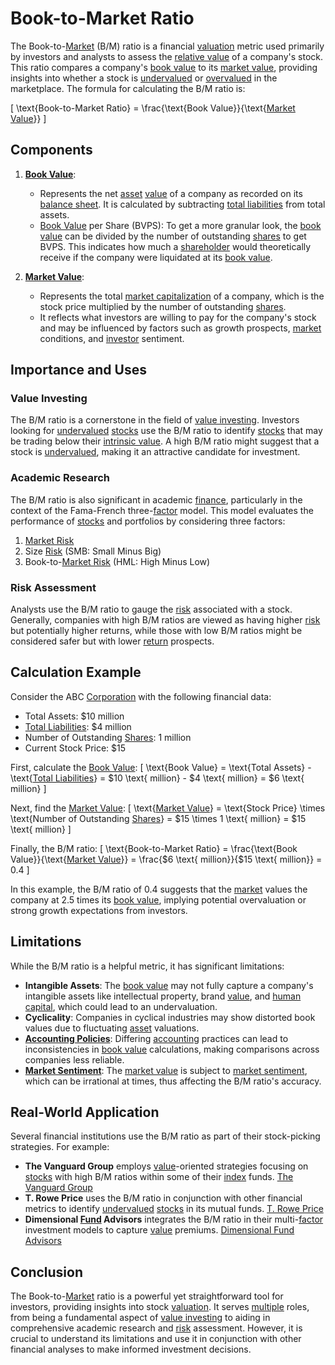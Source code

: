 # Book-to-Market Ratio

The Book-to-[Market](../m/market.md) (B/M) ratio is a financial [valuation](../v/valuation.md) metric used primarily by investors and analysts to assess the [relative value](../r/relative_value.md) of a company's stock. This ratio compares a company's [book value](../b/book_value.md) to its [market value](../m/market_value.md), providing insights into whether a stock is [undervalued](../u/undervalued.md) or [overvalued](../o/overvalued.md) in the marketplace. The formula for calculating the B/M ratio is:

\[ \text{Book-to-Market Ratio} = \frac{\text{Book Value}}{\text{[Market Value](../m/market_value.md)}} \]

## Components

1. **[Book Value](../b/book_value.md)**: 
    - Represents the net [asset](../a/asset.md) [value](../v/value.md) of a company as recorded on its [balance sheet](../b/balance_sheet.md). It is calculated by subtracting [total liabilities](../t/total_liabilities.md) from total assets.
    - [Book Value](../b/book_value.md) per Share (BVPS): To get a more granular look, the [book value](../b/book_value.md) can be divided by the number of outstanding [shares](../s/shares.md) to get BVPS. This indicates how much a [shareholder](../s/shareholder.md) would theoretically receive if the company were liquidated at its [book value](../b/book_value.md).

2. **[Market Value](../m/market_value.md)**:
    - Represents the total [market capitalization](../m/market_capitalization.md) of a company, which is the stock price multiplied by the number of outstanding [shares](../s/shares.md).
    - It reflects what investors are willing to pay for the company's stock and may be influenced by factors such as growth prospects, [market](../m/market.md) conditions, and [investor](../i/investor.md) sentiment.

## Importance and Uses

### Value Investing
The B/M ratio is a cornerstone in the field of [value investing](../v/value_investing.md). Investors looking for [undervalued](../u/undervalued.md) [stocks](../s/stock.md) use the B/M ratio to identify [stocks](../s/stock.md) that may be trading below their [intrinsic value](../i/intrinsic_value.md). A high B/M ratio might suggest that a stock is [undervalued](../u/undervalued.md), making it an attractive candidate for investment.

### Academic Research
The B/M ratio is also significant in academic [finance](../f/finance.md), particularly in the context of the Fama-French three-[factor](../f/factor.md) model. This model evaluates the performance of [stocks](../s/stock.md) and portfolios by considering three factors:
1. [Market Risk](../m/market_risk.md)
2. Size [Risk](../r/risk.md) (SMB: Small Minus Big)
3. Book-to-[Market Risk](../m/market_risk.md) (HML: High Minus Low)

### Risk Assessment
Analysts use the B/M ratio to gauge the [risk](../r/risk.md) associated with a stock. Generally, companies with high B/M ratios are viewed as having higher [risk](../r/risk.md) but potentially higher returns, while those with low B/M ratios might be considered safer but with lower [return](../r/return.md) prospects.

## Calculation Example

Consider the ABC [Corporation](../c/corporation.md) with the following financial data:
- Total Assets: $10 million
- [Total Liabilities](../t/total_liabilities.md): $4 million
- Number of Outstanding [Shares](../s/shares.md): 1 million
- Current Stock Price: $15

First, calculate the [Book Value](../b/book_value.md):
\[ \text{Book Value} = \text{Total Assets} - \text{[Total Liabilities](../t/total_liabilities.md)} = \$10 \text{ million} - \$4 \text{ million} = \$6 \text{ million} \]

Next, find the [Market Value](../m/market_value.md):
\[ \text{[Market Value](../m/market_value.md)} = \text{Stock Price} \times \text{Number of Outstanding [Shares](../s/shares.md)} = \$15 \times 1 \text{ million} = \$15 \text{ million} \]

Finally, the B/M ratio:
\[ \text{Book-to-Market Ratio} = \frac{\text{Book Value}}{\text{[Market Value](../m/market_value.md)}} = \frac{\$6 \text{ million}}{\$15 \text{ million}} = 0.4 \]

In this example, the B/M ratio of 0.4 suggests that the [market](../m/market.md) values the company at 2.5 times its [book value](../b/book_value.md), implying potential overvaluation or strong growth expectations from investors.

## Limitations

While the B/M ratio is a helpful metric, it has significant limitations:
- **Intangible Assets**: The [book value](../b/book_value.md) may not fully capture a company's intangible assets like intellectual property, brand [value](../v/value.md), and [human capital](../h/human_capital.md), which could lead to an undervaluation.
- **Cyclicality**: Companies in cyclical industries may show distorted book values due to fluctuating [asset](../a/asset.md) valuations.
- **[Accounting Policies](../a/accounting_policies.md)**: Differing [accounting](../a/accounting.md) practices can lead to inconsistencies in [book value](../b/book_value.md) calculations, making comparisons across companies less reliable.
- **[Market Sentiment](../m/market_sentiment.md)**: The [market value](../m/market_value.md) is subject to [market sentiment](../m/market_sentiment.md), which can be irrational at times, thus affecting the B/M ratio's accuracy.

## Real-World Application

Several financial institutions use the B/M ratio as part of their stock-picking strategies. For example:
- **The Vanguard Group** employs [value](../v/value.md)-oriented strategies focusing on [stocks](../s/stock.md) with high B/M ratios within some of their [index](../i/index_instrument.md) funds. [The Vanguard Group](https://investor.vanguard.com)
- **T. Rowe Price** uses the B/M ratio in conjunction with other financial metrics to identify [undervalued](../u/undervalued.md) [stocks](../s/stock.md) in its mutual funds. [T. Rowe Price](https://www.troweprice.com)
- **Dimensional [Fund](../f/fund.md) Advisors** integrates the B/M ratio in their multi-[factor](../f/factor.md) investment models to capture [value](../v/value.md) premiums. [Dimensional Fund Advisors](https://us.dimensional.com)

## Conclusion

The Book-to-[Market](../m/market.md) ratio is a powerful yet straightforward tool for investors, providing insights into stock [valuation](../v/valuation.md). It serves [multiple](../m/multiple.md) roles, from being a fundamental aspect of [value investing](../v/value_investing.md) to aiding in comprehensive academic research and [risk](../r/risk.md) assessment. However, it is crucial to understand its limitations and use it in conjunction with other financial analyses to make informed investment decisions.